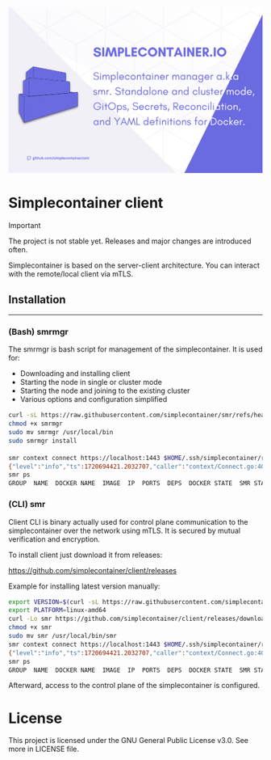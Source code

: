![simplecontainer manager](.github/resources/promo.png)

# Simplecontainer client
> [!IMPORTANT]
> The project is not stable yet. Releases and major changes are introduced often.

Simplecontainer is based on the server-client architecture. You can interact with the remote/local client via mTLS.

## Installation
--------------------------
### (Bash) smrmgr
The smrmgr is bash script for management of the simplecontainer. It is used for:
- Downloading and installing client
- Starting the node in single or cluster mode
- Starting the node and joining to the existing cluster
- Various options and configuration simplified

```bash
curl -sL https://raw.githubusercontent.com/simplecontainer/smr/refs/heads/main/scripts/production/smrmgr.sh -o smrmgr
chmod +x smrmgr
sudo mv smrmgr /usr/local/bin
sudo smrmgr install

smr context connect https://localhost:1443 $HOME/.ssh/simplecontainer/root.pem --context localhost
{"level":"info","ts":1720694421.2032707,"caller":"context/Connect.go:40","msg":"authenticated against the smr-agent"}
smr ps
GROUP  NAME  DOCKER NAME  IMAGE  IP  PORTS  DEPS  DOCKER STATE  SMR STATE
```
### (CLI) smr
Client CLI is binary actually used for control plane communication  to the simplecontainer over the network using mTLS.
It is secured by mutual verification and encryption.

To install client just download it from releases:

https://github.com/simplecontainer/client/releases

Example for installing latest version manually:

```bash
export VERSION=$(curl -sL https://raw.githubusercontent.com/simplecontainer/client/main/version)
export PLATFORM=linux-amd64
curl -Lo smr https://github.com/simplecontainer/client/releases/download/$VERSION/client-$PLATFORM
chmod +x smr
sudo mv smr /usr/local/bin/smr
smr context connect https://localhost:1443 $HOME/.ssh/simplecontainer/root.pem --context localhost
{"level":"info","ts":1720694421.2032707,"caller":"context/Connect.go:40","msg":"authenticated against the smr-agent"}
smr ps
GROUP  NAME  DOCKER NAME  IMAGE  IP  PORTS  DEPS  DOCKER STATE  SMR STATE
```
Afterward, access to the control plane of the simplecontainer is configured.
# License
This project is licensed under the GNU General Public License v3.0. See more in LICENSE file.